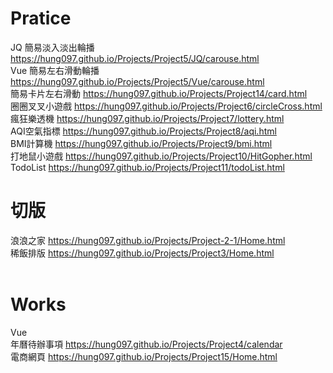 # Pratice
JQ
簡易淡入淡出輪播 https://hung097.github.io/Projects/Project5/JQ/carouse.html</br>
Vue
簡易左右滑動輪播 https://hung097.github.io/Projects/Project5/Vue/carouse.html</br>
簡易卡片左右滑動 https://hung097.github.io/Projects/Project14/card.html</br>
圈圈叉叉小遊戲 https://hung097.github.io/Projects/Project6/circleCross.html</br>
瘋狂樂透機 https://hung097.github.io/Projects/Project7/lottery.html</br>
AQI空氣指標 https://hung097.github.io/Projects/Project8/aqi.html</br>
BMI計算機 https://hung097.github.io/Projects/Project9/bmi.html</br>
打地鼠小遊戲 https://hung097.github.io/Projects/Project10/HitGopher.html</br>
TodoList https://hung097.github.io/Projects/Project11/todoList.html<br>

# 切版
浪浪之家 https://hung097.github.io/Projects/Project-2-1/Home.html</br>
稀飯排版 https://hung097.github.io/Projects/Project3/Home.html</br><br>

# Works
Vue<br>
年曆待辦事項 https://hung097.github.io/Projects/Project4/calendar</br>
電商網頁 https://hung097.github.io/Projects/Project15/Home.html</br>
